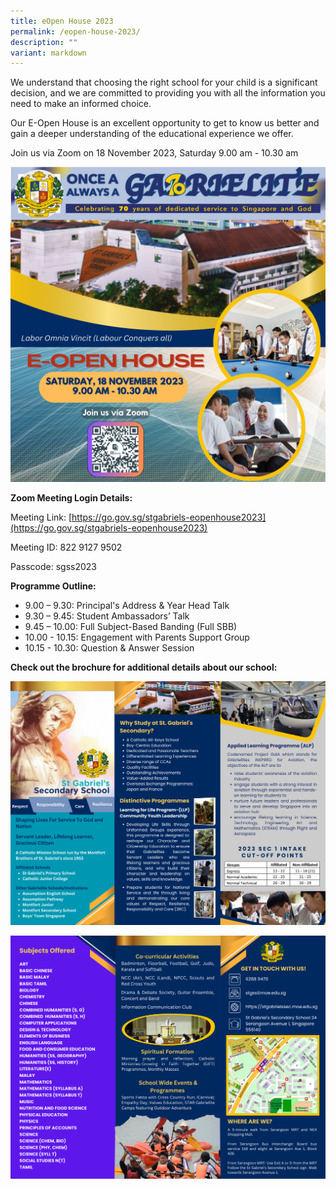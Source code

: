 ```yaml
---
title: eOpen House 2023
permalink: /eopen-house-2023/
description: ""
variant: markdown
---
```

We understand that choosing the right school for your child is a significant decision, and we are committed to providing you with all the information you need to make an informed choice. 

Our E-Open House is an excellent opportunity to get to know us better and gain a deeper understanding of the educational experience we offer. 

Join us via Zoom on 18 November 2023, Saturday 9.00 am - 10.30 am

![](/images/School%20Announcement/2023/st%20gabriels%20secondary%20school%20open%20house.png)

**Zoom Meeting Login Details:**

Meeting Link: [https://go.gov.sg/stgabriels-eopenhouse2023](https://go.gov.sg/stgabriels-eopenhouse2023)

Meeting ID: 822 9127 9502

Passcode: sgss2023

**Programme Outline:**

*  9.00 – 9.30: Principal's Address & Year Head Talk
*  9.30 – 9.45: Student Ambassadors’ Talk
*  9.45 – 10.00: Full Subject-Based Banding (Full SBB)  
*  10.00 - 10.15: Engagement with Parents Support Group 
*  10.15 - 10.30: Question & Answer Session

**Check out the brochure for additional details about our school:**

![](/images/e-brochure%20p1.png)

![](/images/e-brochure%20p2.png)